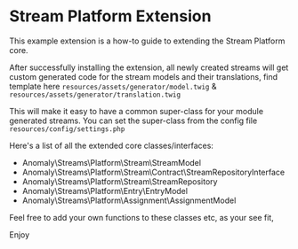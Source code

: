 # Stream Platform Extension

This example extension is a how-to guide to extending the Stream Platform core. 

After successfully installing the extension, all newly created streams will get custom  generated code for the stream models and their translations, find template here `resources/assets/generator/model.twig` & `resources/assets/generator/translation.twig`

This will make it easy to have a common super-class for your module generated streams. You can set the super-class from the config file `resources/config/settings.php`

Here's a list of all the extended core classes/interfaces:

* Anomaly\Streams\Platform\Stream\StreamModel
* Anomaly\Streams\Platform\Stream\Contract\StreamRepositoryInterface
* Anomaly\Streams\Platform\Stream\StreamRepository
* Anomaly\Streams\Platform\Entry\EntryModel
* Anomaly\Streams\Platform\Assignment\AssignmentModel

Feel free to add your own functions to these classes etc, as your see fit, 

Enjoy
